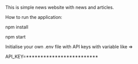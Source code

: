 This is simple news website with news and articles.

How to run the application:


npm install


npm start

Initialise your own .env file with API keys with variable like =>

API_KEY=*************************
    



